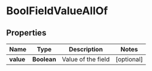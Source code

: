 

# BoolFieldValueAllOf


## Properties

Name | Type | Description | Notes
------------ | ------------- | ------------- | -------------
**value** | **Boolean** | Value of the field |  [optional]




